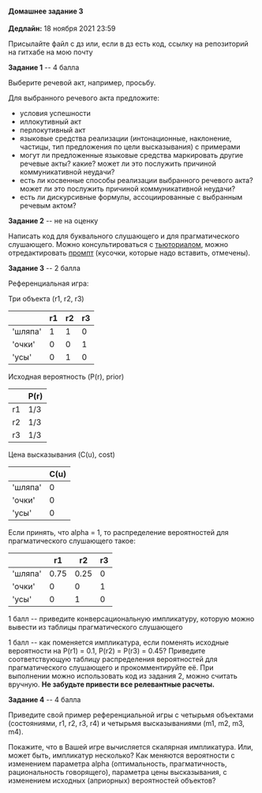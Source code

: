 #### Домашнее задание 3

**Дедлайн:** 18 ноября 2021 23:59

Присылайте файл с дз или, если в дз есть код, ссылку на репозиторий на гитхабе на мою почту

**Задание 1** -- 4 балла

Выберите речевой акт, например, просьбу.

Для выбранного речевого акта предложите:

+ условия успешности
+ иллокутивный акт
+ перлокутивный акт
+ языковые средства реализации (интонационные, наклонение, частицы, тип предложения по цели высказывания) с примерами
+ могут ли предложенные языковые средства маркировать другие речевые акты? какие? может ли это послужить причиной коммуникативной неудачи?
+ есть ли косвенные способы реализации выбранного речевого акта? может ли это послужить причиной коммуникативной неудачи?
+ есть ли дискурсивные формулы, ассоциированные с выбранным речевым актом?

**Задание 2** -- не на оценку

Написать код для буквального слушающего и для прагматического слушающего. Можно консультироваться с [тьюториалом](https://www.problang.org/chapters/01-introduction.html), можно отредактировать [промпт](https://github.com/dashapopova/FunctionalModelsCompLing/blob/main/HWs/HW3/hw3_prompt.ipynb) (кусочки, которые надо вставить, отмечены).

**Задание 3** -- 2 балла

Референциальная игра:

Три объекта (r1, r2, r3)

|        | r1         | r2  | r3 |
| ------------- |-------------| -----|------|
| 'шляпа'    | 1 | 1 | 0 |
| 'очки'     | 0     |   0 | 1|
| 'усы' | 0      |    1 | 0|

Исходная вероятность (P(r), prior)

|        | P(r)|
| ------------- |-------------|
| r1    | 1/3 | 
| r2     | 1/3     |  
| r3 | 1/3      |   

Цена высказывания (C(u), cost)

|        | C(u)|
| ------------- |-------------|
| 'шляпа'   | 0 | 
| 'очки'     | 0     |  
| 'усы' | 0      |   

Если принять, что alpha = 1, то распределение вероятностей для прагматического слушающего такое:

|        | r1         | r2  | r3 |
| ------------- |-------------| -----|------|
| 'шляпа'    | 0.75 | 0.25 | 0 |
| 'очки'     | 0     |   0 | 1|
| 'усы' | 0      |    1 | 0|

1 балл -- приведите конверсациональную импликатуру, которую можно вывести из таблицы прагматического слушающего

1 балл -- как поменяется импликатура, если поменять исходные вероятности на P(r1) = 0.1, P(r2) = P(r3) = 0.45? Приведите соответствующую таблицу распределения вероятностей для прагматического слушающего и прокомментируйте её. При выполнении можно использовать код из задания 2, можно считать вручную. **Не забудьте привести все релевантные расчеты.**

**Задание 4** -- 4 балла

Приведите свой пример референциальной игры с четырьмя объектами (состояниями, r1, r2, r3, r4) и четырьмя высказываниями (m1, m2, m3, m4).

Покажите, что в Вашей игре вычисляется скалярная импликатура. Или, может быть, импликатур несколько? Как меняются вероятности с изменением параметра alpha (оптимальность, прагматичность, рациональность говорящего), параметра цены высказывания, с изменением исходных (априорных) вероятностей объектов?

